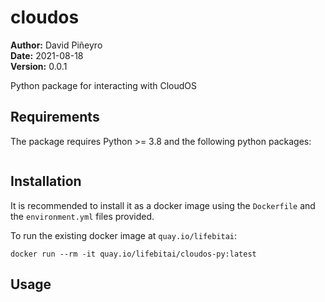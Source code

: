 # cloudos

__Author:__ David Piñeyro\
__Date:__ 2021-08-18\
__Version:__ 0.0.1

Python package for interacting with CloudOS

## Requirements

The package requires Python >= 3.8 and the following python packages:

```

```

## Installation

It is recommended to install it as a docker image using the `Dockerfile`
and the `environment.yml` files provided.

To run the existing docker image at `quay.io/lifebitai`:

```
docker run --rm -it quay.io/lifebitai/cloudos-py:latest
```

## Usage
